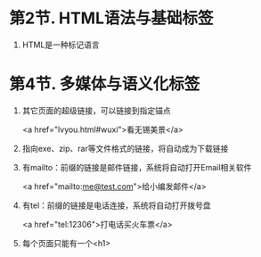 # 第2节. HTML语法与基础标签
1. HTML是一种标记语言

# 第4节. 多媒体与语义化标签
1. 其它页面的超级链接，可以链接到指定锚点
    
    &lt;a href="lvyou.html#wuxi"&gt;看无锡美景&lt;/a&gt;


2. 指向exe、zip、rar等文件格式的链接，将自动成为下载链接
3. 有mailto：前缀的链接是邮件链接，系统将自动打开Email相关软件

    &lt;a href="mailto:me@test.com"&gt;给小编发邮件&lt;/a&gt;

    
4. 有tel：前缀的链接是电话连接，系统将自动打开拨号盘

    &lt;a href="tel:12306"&gt;打电话买火车票&lt;/a&gt;

5. 每个页面只能有一个&lt;h1&gt;